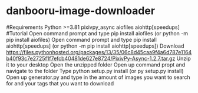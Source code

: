 # danbooru-image-downloader
#Requirements
Python >=3.81
pixivpy_async
aiofiles
aiohttp[speedups]
#Tutorial
Open command prompt and type pip install aiofiles (or python -m pip install aiofiles)
Open command prompt and type pip install aiohttp[speedups] (or python -m pip install aiohttp[speedups])
Download https://files.pythonhosted.org/packages/13/35/06c8d45caa9f4a6d787e1164b40f93c7e2725f1f7efcb40481de627e8724/PixivPy-Async-1.2.7.tar.gz
Unzip it to your desktop
Open the unzipped folder
Open up command propt and navigate to the folder
Type python setup.py install (or py setup.py install)
Open up generator.py and type in the amount of images you want to search for and your tags that you want to download
